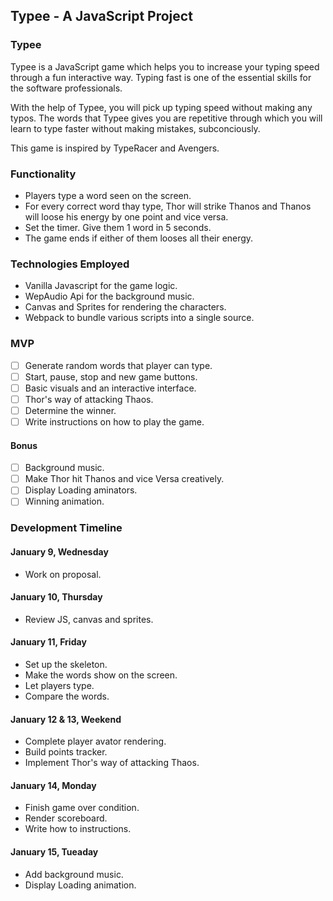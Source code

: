 ## Typee - A JavaScript Project

### Typee

Typee is a JavaScript game which helps you to increase your typing speed through a fun interactive way. Typing fast is one of the essential skills for the software professionals.

With the help of Typee, you will pick up typing speed without making any typos. The words that Typee gives you are repetitive through which you will learn to type faster without making mistakes, subconciously.

This game is inspired by TypeRacer and Avengers.

### Functionality

* Players type a word seen on the screen. 
* For every correct word thay type, Thor will strike Thanos and Thanos will loose his energy by one point and vice versa.
* Set the timer. Give them 1 word in 5 seconds.
* The game ends if either of them looses all their energy.

### Technologies Employed

* Vanilla Javascript for the game logic.
* WepAudio Api for the background music.
* Canvas and Sprites for rendering the characters.
* Webpack to bundle various scripts into a single source.

### MVP

- [ ] Generate random words that player can type.
- [ ] Start, pause, stop and new game buttons.
- [ ] Basic visuals and an interactive interface.
- [ ] Thor's way of attacking Thaos.
- [ ] Determine the winner.
- [ ] Write instructions on how to play the game.

#### Bonus

- [ ] Background music.
- [ ] Make Thor hit Thanos and vice Versa creatively.
- [ ] Display Loading aminators.
- [ ] Winning animation.

### Development Timeline

#### January 9, Wednesday

* Work on proposal.

#### January 10, Thursday

* Review JS, canvas and sprites.

#### January 11, Friday

* Set up the skeleton.
* Make the words show on the screen.
* Let players type.
* Compare the words.

#### January 12 & 13, Weekend

* Complete player avator rendering.
* Build points tracker.
* Implement Thor's way of attacking Thaos.

#### January 14, Monday

* Finish game over condition.
* Render scoreboard.
* Write how to instructions.

#### January 15, Tueaday

* Add background music.
* Display Loading animation.
